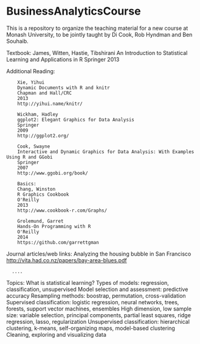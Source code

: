 # BusinessAnalyticsCourse
This is a repository to organize the teaching material for a new course at Monash University, to be jointly taught by Di Cook, Rob Hyndman and Ben Souhaib. 

Textbook: James, Witten, Hastie, Tibshirani
          An Introduction to Statistical Learning and Applications in R
          Springer
          2013
          
  Additional Reading: 
  
        Xie, Yihui
        Dynamic Documents with R and knitr
        Chapman and Hall/CRC
        2013
        http://yihui.name/knitr/
                      
        Wickham, Hadley
        ggplot2: Elegant Graphics for Data Analysis
        Springer
        2009
        http://ggplot2.org/
        
        Cook, Swayne
        Interactive and Dynamic Graphics for Data Analysis: With Examples Using R and GGobi
        Springer
        2007
        http://www.ggobi.org/book/
        
        Basics:
        Chang, Winston
        R Graphics Cookbook
        O'Reilly
        2013
        http://www.cookbook-r.com/Graphs/
        
        Grolemund, Garret
        Hands-On Programming with R
        O'Reilly
        2014
        https://github.com/garrettgman
        
  Journal articles/web links:
      Analyzing the housing bubble in San Francisco http://vita.had.co.nz/papers/bay-area-blues.pdf
      
      .... 
      
  Topics:
    What is statistical learning?
    Types of models: regression, classification, unsupervised
    Model selection and assessment: predictive accuracy
    Resampling methods: boostrap, permutation, cross-validation
    Supervised classification: logistic regression, neural networks, trees, forests, support vector machines, ensembles
    High dimension, low sample size: variable selection, principal components, partial least squares, ridge regression, lasso, regularization
    Unsupervised classification: hierarchical clustering, k-means, self-organizing maps, model-based clustering
    Cleaning, exploring and visualizing data
      
        
          
